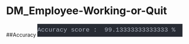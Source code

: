 # DM_Employee-Working-or-Quit

##Accuracy 
![alt text](https://github.com/YogithGT/DM_Employee-Working-or-Quit/blob/main/accuracy.png)

